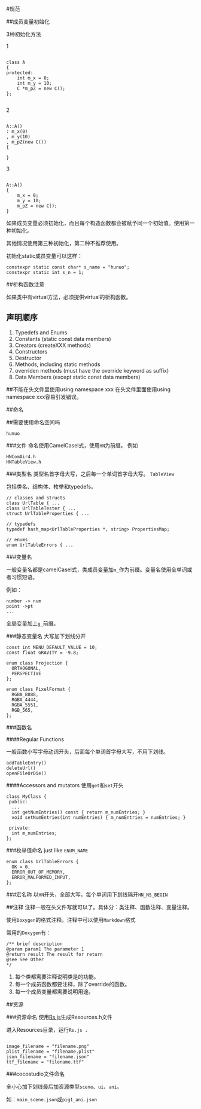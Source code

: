 #规范

##成员变量初始化

3种初始化方法

1

```

class A 
{
protected:
	int m_x = 0;
	int m_y = 10;
	C *m_pZ = new C();
};


```
2

```

A::A()
: m_x(0)
, m_y(10)
, m_pZ(new C())
{

}

```

3

```

A::A()
{
	m_x = 0;
	m_y = 10;
	m_pZ = new C();
}

```


如果成员变量必须初始化，而且每个构造函数都会被赋予同一个初始值。使用第一种初始化。

其他情况使用第三种初始化，第二种不推荐使用。

初始化static成员变量可以这样：

```
constexpr static const char* s_name = "hunuo";
constexpr static int s_n = 1;

```

##析构函数注意

如果类中有virtual方法，必须提供virtual的析构函数。

## 声明顺序

1. Typedefs and Enums
2. Constants (static const data members)
3. Creators (createXXX methods)
4. Constructors
5. Destructor
6. Methods, including static methods
7. overriden methods (must have the override keyword as suffix)
8. Data Members (except static const data members)

##不能在头文件里使用using namespace xxx
在头文件里面使用using namespace xxx容易引发错误。

##命名

##需要使用命名空间吗

`hunuo`

###文件
命名使用CamelCasel式，使用`HN`为前缀。
例如

```
HNComAir4.h
HNTableView.h

```
###类型名
类型名首字母大写，之后每一个单词首字母大写。 `TableView`

包括类名、结构体、枚举和typedefs。

```
// classes and structs
class UrlTable { ...
class UrlTableTester { ...
struct UrlTableProperties { ...

// typedefs
typedef hash_map<UrlTableProperties *, string> PropertiesMap;

// enums
enum UrlTableErrors { ...

```

###变量名

一般变量名都是camelCasel式，类成员变量加`m_`作为前缀。变量名使用全单词或者习惯短语。

例如：

```
number -> num
point ->pt
...

```

全局变量加上`g_`前缀。

###静态变量名
大写加下划线分开

```
const int MENU_DEFAULT_VALUE = 10;
const float GRAVITY = -9.8;

enum class Projection {
  ORTHOGONAL,
  PERSPECTIVE
};

enum class PixelFormat {
  RGBA_8888,
  RGBA_4444,
  RGBA_5551,
  RGB_565,
};

```

###函数名

####Regular Functions

一般函数小写字母动词开头，后面每个单词首字母大写，不用下划线。

```
addTableEntry()
deleteUrl()
openFileOrDie()

```

####Accessors and mutators
使用`get`和`set`开头

```
class MyClass {
 public:
  ...
  int getNumEntries() const { return m_numEntries; }
  void setNumEntries(int numEntries) { m_numEntries = numEntries; }

 private:
  int m_numEntries;
};
```

###枚举值命名
just like `ENUM_NAME`

```
enum class UrlTableErrors {
  OK = 0,
  ERROR_OUT_OF_MEMORY,
  ERROR_MALFORMED_INPUT,
};

```

###宏名称
以`HN`开头，全部大写，每个单词用下划线隔开`HN_NS_BEGIN`

##注释
注释一般在头文件写就可以了。具体分：类注释、函数注释、变量注释。

使用`Doxygen`的格式注释。注释中可以使用`Markdown`格式

常用的`Doxygen`有：

```
/** brief description
@param param1 The parameter 1
@return result The result for return
@see See Other 
*/

```

1. 每个类都需要注释说明类是的功能。
2. 每一个成员函数都要注释，除了override的函数。
3. 每一个成员变量都需要说明用途。

##资源

###资源命名
使用[Rs.js](https://github.com/skyhacker2/js-shell-scripts/blob/master/Rs.js)生成Resources.h文件

进入Resources目录，运行`Rs.js .`

```

image_filename = "filename.png"
plist_filename = "filename.plist"
json_filename = "filename.json"
ttf_filename = "filename.ttf"

```

###cocostudio文件命名

全小心加下划线最后加资源类型`scene`、`ui`、`ani`。

如：`main_scene.json`或`pig1_ani.json`